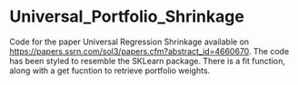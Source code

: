 # Universal_Portfolio_Shrinkage
Code for the paper Universal Regression Shrinkage available on https://papers.ssrn.com/sol3/papers.cfm?abstract_id=4660670. 
The code has been styled to resemble the SKLearn package. 
There is a fit function, along with a get fucntion to retrieve portfolio weights. 
